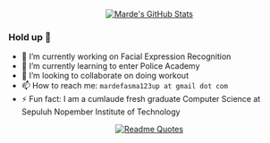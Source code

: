 <div align="center">
  <a href="https://github.com/marde12345/marde12345">
    <img align="center" src="https://github-readme-stats.vercel.app/api?username=marde12345&show_icons=true&line_height=27&count_private=true&title_color=ffffff&text_color=c9cacc&icon_color=2bbc8a&bg_color=1d1f21" alt="Marde's GitHub Stats" />
  </a>
</div>

### Hold up :cop:

- 🔭 I’m currently working on Facial Expression Recognition
- 🌱 I’m currently learning to enter Police Academy
- 👯 I’m looking to collaborate on doing workout
- 📫 How to reach me: `mardefasma123up at gmail dot com`
- ⚡ Fun fact: I am a cumlaude fresh graduate Computer Science at Sepuluh Nopember Institute of Technology

<div align="center">
  
  [![Readme Quotes](https://quotes-github-readme.vercel.app/api?type=horizontal)](https://github.com/piyushsuthar/github-readme-quotes)
</div>
<!--
<a href="https://github.com/marde12345/marde12345">
  <img align="center" src="https://github-readme-stats.vercel.app/api/top-langs/?username=marde12345&hide=java,html&title_color=ffffff&text_color=c9cacc&icon_color=2bbc8a&bg_color=1d1f21" />
</a>
-->
<!--
<a href="https://github.com/marde12345/python-project-blueprint">
  <img align="center" src="https://github-readme-stats.vercel.app/api/pin/?username=marde12345&repo=python-project-blueprint&title_color=ffffff&text_color=c9cacc&icon_color=2bbc8a&bg_color=1d1f21" />
</a>
<a href="https://github.com/marde12345/go-project-blueprint">
  <img align="center" src="https://github-readme-stats.vercel.app/api/pin/?username=marde12345&repo=go-project-blueprint&title_color=ffffff&text_color=c9cacc&icon_color=2bbc8a&bg_color=1d1f21" />
</a>
-->
